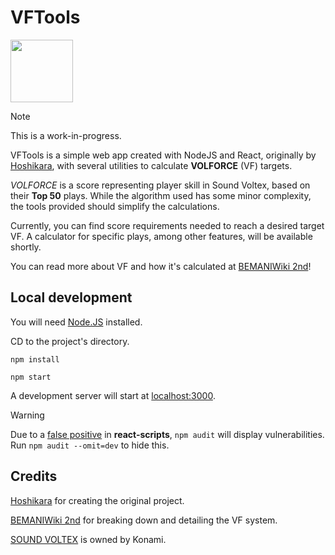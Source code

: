 # VFTools

<img src="https://remywiki.com/images/9/99/SDVX_EXCEED_GEAR.png" height=100px>

> [!NOTE]
> This is a work-in-progress.

VFTools is a simple web app created with NodeJS and React, originally by [Hoshikara](https://github.com/Hoshikara), with several utilities to calculate **VOLFORCE** (VF) targets.

*VOLFORCE* is a score representing player skill in Sound Voltex, based on their **Top 50** plays. While the algorithm used has some minor complexity, the tools provided should simplify the calculations. 

Currently, you can find score requirements needed to reach a desired target VF. A calculator for specific plays, among other features, will be available shortly.

You can read more about VF and how it's calculated at [BEMANIWiki 2nd](https://bemaniwiki.com/index.php?SOUND+VOLTEX+EXCEED+GEAR/VOLFORCE)!

## Local development

You will need [Node.JS](https://nodejs.org) installed.

CD to the project's directory.

`npm install`

`npm start`

A development server will start at [localhost:3000](localhost:3000).

> [!WARNING]
> Due to a [false positive](https://overreacted.io/npm-audit-broken-by-design/) in **react-scripts**, `npm audit` will display vulnerabilities. Run `npm audit --omit=dev` to hide this. 

## Credits

[Hoshikara](https://github.com/Hoshikara) for creating the original project.

[BEMANIWiki 2nd](https://bemaniwiki.com/index.php?SOUND+VOLTEX+EXCEED+GEAR/VOLFORCE) for breaking down and detailing the VF system.

[SOUND VOLTEX](https://p.eagate.573.jp/game/sdvx) is owned by Konami.
